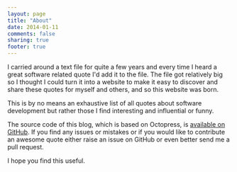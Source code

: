 ```yaml
---
layout: page
title: "About"
date: 2014-01-11
comments: false
sharing: true
footer: true
---
```


I carried around a text file for quite a few years and every time I heard a great software related quote I'd add it to the file. The file got relatively big so I thought I could turn it into a website to make it easy to discover and share these quotes for myself and others, and so this website was born. 

This is by no means an exhaustive list of all quotes about software development but rather those I find interesting and influential or funny. 

The source code of this blog, which is based on Octopress, is [available on GitHub](https://github.com/MehdiK/software-quotes). If you find any issues or mistakes or if you would like to contribute an awesome quote either raise an issue on GitHub or even better send me a pull request.

I hope you find this useful.
